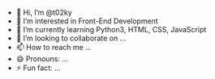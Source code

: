 - 👋 Hi, I’m @t02ky
- 👀 I’m interested in Front-End Development
- 🌱 I’m currently learning Python3, HTML, CSS, JavaScript
- 💞️ I’m looking to collaborate on ...
- 📫 How to reach me ...
- 😄 Pronouns: ...
- ⚡ Fun fact: ...

<!---
t02ky/t02ky is a ✨ special ✨ repository because its `README.md` (this file) appears on your GitHub profile.
You can click the Preview link to take a look at your changes.
--->
